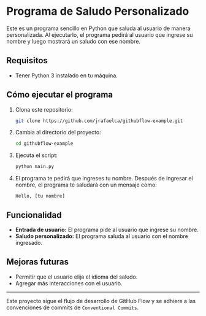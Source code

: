 
# Programa de Saludo Personalizado

Este es un programa sencillo en Python que saluda al usuario de manera personalizada. Al ejecutarlo, el programa pedirá al usuario que ingrese su nombre y luego mostrará un saludo con ese nombre.

## Requisitos

- Tener Python 3 instalado en tu máquina.

## Cómo ejecutar el programa

1. Clona este repositorio:
   ```bash
   git clone https://github.com/jrafaelca/githubflow-example.git
   ```

2. Cambia al directorio del proyecto:
   ```bash
   cd githubflow-example
   ```

3. Ejecuta el script:
   ```bash
   python main.py
   ```

4. El programa te pedirá que ingreses tu nombre. Después de ingresar el nombre, el programa te saludará con un mensaje como:
   ```
   Hello, [tu nombre]
   ```

## Funcionalidad

- **Entrada de usuario:** El programa pide al usuario que ingrese su nombre.
- **Saludo personalizado:** El programa saluda al usuario con el nombre ingresado.

## Mejoras futuras

- Permitir que el usuario elija el idioma del saludo.
- Agregar más interacciones con el usuario.

---

Este proyecto sigue el flujo de desarrollo de GitHub Flow y se adhiere a las convenciones de commits de `Conventional Commits`.
